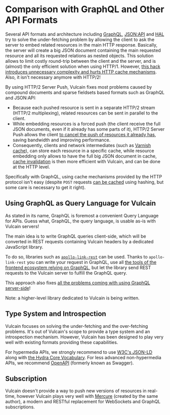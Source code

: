 # Comparison with GraphQL and Other API Formats

Several API formats and architecture including [GraphQL](https://graphql.org/), [JSON:API](https://api-platform.com/docs/core/serialization/#embedding-relations) and [HAL](https://tools.ietf.org/html/draft-kelly-json-hal) try to solve the under-fetching problem by allowing the client to ask the server to embed related resources in the main HTTP response. Basically, the server will create a big JSON document containing the main requested resource and all its requested relations as nested objects. This solution allows to limit costly round-trip between the client and the server, and is (almost) the only efficient solution when using HTTP/1. However, [this hack introduces unnecessary complexity and hurts HTTP cache mechanisms](https://apisyouwonthate.com/blog/lets-stop-building-apis-around-a-network-hack). Also, it isn't necessary anymore with HTTP/2!

By using HTTP/2 Server Push, Vulcain fixes most problems caused by compound documents and sparse fieldsets based formats such as GraphQL and JSON:API:

* Because each pushed resource is sent in a separate HTTP/2 stream (HTTP/2 multiplexing), related resources can be sent in parallel to the client.
* While embedding resources is a forced push (the client receive the full JSON documents, even if it already has some parts of it), HTTP/2 Server Push allows the client [to cancel the push of resources it already has](cache.md), saving bandwidth and improving performance.
* Consequently, clients and network intermediates (such as [Varnish cache](cache.md)), can store each resource in a specific cache, while resource embedding only allows to have the full big JSON document in cache, [cache invalidation](https://en.wikipedia.org/wiki/Cache_invalidation) is then more efficient with Vulcain, and can be done at the HTTP level.

Specifically with GraphQL, using cache mechanisms provided by the HTTP protocol isn't easy (despite `POST` requests [can be cached](https://docs.varnish-software.com/tutorials/caching-post-requests/) using hashing, but some care is necessary to get it right).

## Using GraphQL as Query Language for Vulcain

As stated in its name, GraphQL is foremost a convenient Query Language for APIs.
Guess what, GraphQL, the query language, is usable as-is with Vulcain servers!

The main idea is to write GraphQL queries client-side, which will be converted in REST requests containing Vulcain headers by a dedicated JavaScript library.

To do so, libraries such as [`apollo-link-rest`](https://www.apollographql.com/docs/link/links/rest/) can be used.
Thanks to `apollo-link-rest` you can write your request in GraphQL, use all [the tools of the frontend ecosystem relying on GraphQL](https://github.com/chentsulin/awesome-graphql#clients), but let the library send REST requests to the Vulcain server to fulfill the GraphQL query.

This approach also fixes [all the problems coming with using GraphQL server-side](https://dunglas.fr/2018/03/symfonylive-paris-slides-rest-vs-graphql-illustrated-examples-with-the-api-platform-framework/)!

Note: a higher-level library dedicated to Vulcain is being written.

## Type System and Introspection

Vulcain focuses on solving the under-fetching and the over-fetching problems. It's out of Vulcain's scope to provide a type system and an introspection mechanism.
However, Vulcain has been designed to play very well with existing formats providing these capabilities.

For hypermedia APIs, we strongly recommend to use [W3C's JSON-LD](https://json-ld.org/spec/latest/json-ld-api-best-practices/) along with [the Hydra Core Vocabulary](http://www.hydra-cg.com/). For less advanced non-hypermedia APIs, we recommend [OpenAPI](https://www.openapis.org/) (formerly known as Swagger).

## Subscription

Vulcain doesn't provide a way to push new versions of resources in real-time, however Vulcain plays very well with [Mercure](https://mercure.rocks) (created by the same author), a modern and RESTful replacement for WebSockets and GraphQL subscriptions.
